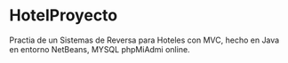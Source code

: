 # HotelProyecto
Practia de un Sistemas de Reversa para Hoteles con MVC, hecho en Java en entorno NetBeans, MYSQL phpMiAdmi online.
